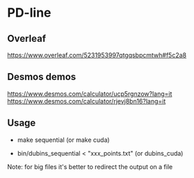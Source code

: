 # PD-line

## Overleaf
https://www.overleaf.com/5231953997qtgqsbpcmtwh#f5c2a8

## Desmos demos
https://www.desmos.com/calculator/ucp5rgnzow?lang=it
https://www.desmos.com/calculator/rjevj8bn16?lang=it

## Usage
- make sequential (or make cuda)

- bin/dubins_sequential < "xxx_points.txt" (or dubins_cuda)
  
Note: for big files it's better to redirect the output on a file
